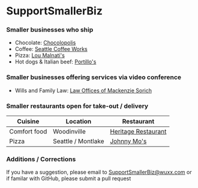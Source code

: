 # SupportSmallerBiz

### Smaller businesses who ship
* Chocolate: [Chocolopolis](https://www.chocolopolis.com/)
* Coffee: [Seattle Coffee Works](https://www.seattlecoffeeworks.com/)
* Pizza: [Lou Malnati's](https://www.tastesofchicago.com/category/Lou_Malnatis_Pizza)
* Hot dogs & Italian beef: [Portillo's](https://www.portillos.com/index-shop-and-ship.html) 

### Smaller businesses offering services via video conference
* Wills and Family Law: [Law Offices of Mackenzie Sorich](https://www.sorichlaw.com/)

### Smaller restaurants open for take-out / delivery
| Cuisine | Location | Restaurant |
| --- | --- | --- |
| Comfort food | Woodinville | [Heritage Restaurant](https://heritagewoodinville.com/) |
| Pizza | Seattle / Montlake | [Johnny Mo's](https://www.johnnymos.com/) |

### Additions / Corrections
If you have a suggestion, please email to SupportSmallerBiz@wuxx.com or if familar with GitHub, please submit a pull request
